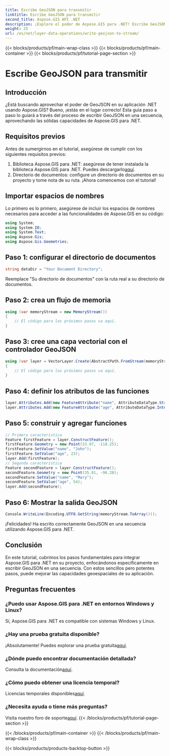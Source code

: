 ```yaml
---
title: Escribe GeoJSON para transmitir
linktitle: Escribe GeoJSON para transmitir
second_title: Aspose.GIS API .NET
description: ¡Explore el poder de Aspose.GIS para .NET! Escribe GeoJSON para transmitir sin esfuerzo. Descárguelo ahora para una integración geoespacial perfecta.
weight: 25
url: /es/net/layer-data-operations/write-geojson-to-stream/
---
```


{{< blocks/products/pf/main-wrap-class >}}
{{< blocks/products/pf/main-container >}}
{{< blocks/products/pf/tutorial-page-section >}}

# Escribe GeoJSON para transmitir

## Introducción
¿Está buscando aprovechar el poder de GeoJSON en su aplicación .NET usando Aspose.GIS? Bueno, ¡estás en el lugar correcto! Esta guía paso a paso lo guiará a través del proceso de escribir GeoJSON en una secuencia, aprovechando las sólidas capacidades de Aspose.GIS para .NET.
## Requisitos previos
Antes de sumergirnos en el tutorial, asegúrese de cumplir con los siguientes requisitos previos:
1. Biblioteca Aspose.GIS para .NET: asegúrese de tener instalada la biblioteca Aspose.GIS para .NET. Puedes descargarlo[aquí](https://releases.aspose.com/gis/net/).
2. Directorio de documentos: configure un directorio de documentos en su proyecto y tome nota de su ruta.
¡Ahora comencemos con el tutorial!
## Importar espacios de nombres
Lo primero es lo primero, asegúrese de incluir los espacios de nombres necesarios para acceder a las funcionalidades de Aspose.GIS en su código:
```csharp
using System;
using System.IO;
using System.Text;
using Aspose.Gis;
using Aspose.Gis.Geometries;
```
## Paso 1: configurar el directorio de documentos
```csharp
string dataDir = "Your Document Directory";
```
Reemplace "Su directorio de documentos" con la ruta real a su directorio de documentos.
## Paso 2: crea un flujo de memoria
```csharp
using (var memoryStream = new MemoryStream())
{
    // El código para los próximos pasos va aquí.
}
```
## Paso 3: cree una capa vectorial con el controlador GeoJSON
```csharp
using (var layer = VectorLayer.Create(AbstractPath.FromStream(memoryStream), Drivers.GeoJson))
{
    // El código para los próximos pasos va aquí.
}
```
## Paso 4: definir los atributos de las funciones
```csharp
layer.Attributes.Add(new FeatureAttribute("name", AttributeDataType.String));
layer.Attributes.Add(new FeatureAttribute("age", AttributeDataType.Integer));
```
## Paso 5: construir y agregar funciones
```csharp
// Primera característica
Feature firstFeature = layer.ConstructFeature();
firstFeature.Geometry = new Point(33.97, -118.25);
firstFeature.SetValue("name", "John");
firstFeature.SetValue("age", 23);
layer.Add(firstFeature);
// Segunda característica
Feature secondFeature = layer.ConstructFeature();
secondFeature.Geometry = new Point(35.81, -96.28);
secondFeature.SetValue("name", "Mary");
secondFeature.SetValue("age", 54);
layer.Add(secondFeature);
```
## Paso 6: Mostrar la salida GeoJSON
```csharp
Console.WriteLine(Encoding.UTF8.GetString(memoryStream.ToArray()));
```
¡Felicidades! Ha escrito correctamente GeoJSON en una secuencia utilizando Aspose.GIS para .NET.
## Conclusión
En este tutorial, cubrimos los pasos fundamentales para integrar Aspose.GIS para .NET en su proyecto, enfocándonos específicamente en escribir GeoJSON en una secuencia. Con estos sencillos pero potentes pasos, puede mejorar las capacidades geoespaciales de su aplicación.
## Preguntas frecuentes
### ¿Puedo usar Aspose.GIS para .NET en entornos Windows y Linux?
Sí, Aspose.GIS para .NET es compatible con sistemas Windows y Linux.
### ¿Hay una prueba gratuita disponible?
 ¡Absolutamente! Puedes explorar una prueba gratuita[aquí](https://releases.aspose.com/).
### ¿Dónde puedo encontrar documentación detallada?
 Consulta la documentación[aquí](https://reference.aspose.com/gis/net/).
### ¿Cómo puedo obtener una licencia temporal?
 Licencias temporales disponibles[aquí](https://purchase.aspose.com/temporary-license/).
### ¿Necesita ayuda o tiene más preguntas?
 Visita nuestro foro de soporte[aquí](https://forum.aspose.com/c/gis/33).
{{< /blocks/products/pf/tutorial-page-section >}}

{{< /blocks/products/pf/main-container >}}
{{< /blocks/products/pf/main-wrap-class >}}

{{< blocks/products/products-backtop-button >}}
